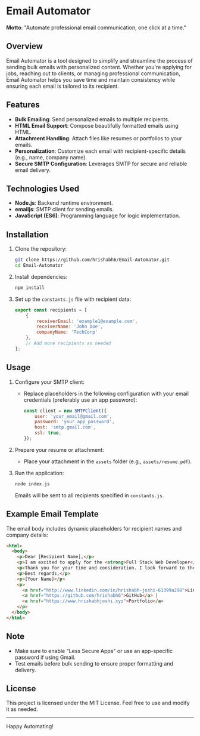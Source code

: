# Email Automator

**Motto**: "Automate professional email communication, one click at a time."

## Overview
Email Automator is a tool designed to simplify and streamline the process of sending bulk emails with personalized content. Whether you're applying for jobs, reaching out to clients, or managing professional communication, Email Automator helps you save time and maintain consistency while ensuring each email is tailored to its recipient.

## Features
- **Bulk Emailing**: Send personalized emails to multiple recipients.
- **HTML Email Support**: Compose beautifully formatted emails using HTML.
- **Attachment Handling**: Attach files like resumes or portfolios to your emails.
- **Personalization**: Customize each email with recipient-specific details (e.g., name, company name).
- **Secure SMTP Configuration**: Leverages SMTP for secure and reliable email delivery.

## Technologies Used
- **Node.js**: Backend runtime environment.
- **emailjs**: SMTP client for sending emails.
- **JavaScript (ES6)**: Programming language for logic implementation.

## Installation
1. Clone the repository:
   ```bash
   git clone https://github.com/hrishabh6/Email-Automator.git
   cd Email-Automator
   ```
2. Install dependencies:
   ```bash
   npm install
   ```
3. Set up the `constants.js` file with recipient data:
   ```javascript
   export const recipients = [
       {
           receiverEmail: 'example1@example.com',
           receiverName: 'John Doe',
           companyName: 'TechCorp'
       },
       // Add more recipients as needed
   ];
   ```

## Usage
1. Configure your SMTP client:
   - Replace placeholders in the following configuration with your email credentials (preferably use an app password):
     ```javascript
     const client = new SMTPClient({
         user: 'your_email@gmail.com',
         password: 'your_app_password',
         host: 'smtp.gmail.com',
         ssl: true,
     });
     ```
2. Prepare your resume or attachment:
   - Place your attachment in the `assets` folder (e.g., `assets/resume.pdf`).

3. Run the application:
   ```bash
   node index.js
   ```
   Emails will be sent to all recipients specified in `constants.js`.

## Example Email Template
The email body includes dynamic placeholders for recipient names and company details:
```html
<html>
  <body>
    <p>Dear [Recipient Name],</p>
    <p>I am excited to apply for the <strong>Full Stack Web Developer</strong> role at <strong>[Company Name]</strong>. Attached is my resume for your review.</p>
    <p>Thank you for your time and consideration. I look forward to the opportunity to contribute to your team.</p>
    <p>Best regards,</p>
    <p>[Your Name]</p>
    <p>
      <a href="http://www.linkedin.com/in/hrishabh-joshi-61399a298">LinkedIn</a> |
      <a href="https://github.com/hrishabh6">GitHub</a> |
      <a href="https://www.hrishabhjoshi.xyz">Portfolio</a>
    </p>
  </body>
</html>
```

## Note
- Make sure to enable "Less Secure Apps" or use an app-specific password if using Gmail.
- Test emails before bulk sending to ensure proper formatting and delivery.

## License
This project is licensed under the MIT License. Feel free to use and modify it as needed.

---

Happy Automating!

